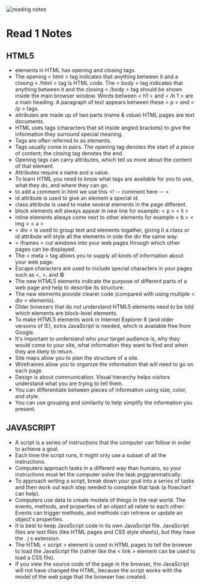
![reading notes](https://i.imgur.com/ySvG8Rd.jpg)
# Read 1 Notes

## HTML5

- elements in HTML has opening and closing tags.
- The opening < html > tag indicates that anything between it and a closing < /html > tag is HTML code.
The < body >  tag indicates that anything between it and the closing
< /body > tag should be shown inside the main browser window.
Words between < h1 > and < /h 1 > are a main heading.
A paragraph of text appears between these < p > and < /p > tags.
- attributes are made up of two parts (name & value)
HTML pages are text documents.
- HTML uses tags (characters that sit inside angled
brackets) to give the information they surround special
meaning.
- Tags are often referred to as elements.
- Tags usually come in pairs. The opening tag denotes
the start of a piece of content; the closing tag denotes
the end.
- Opening tags can carry attributes, which tell us more
about the content of that element.
- Attributes require a name and a value.
- To learn HTML you need to know what tags are
available for you to use, what they do, and where they
can go.
- to add a comment in html we use this <! -- comment here -- >
- id attribute is used to give an element a special id.
- class attribute is used to make several elements in the page different.
- block elements will always appear in new line for example: < p > < li >
- inline elements always come next to other elements for example  < b > < img > < a >
- < div > is used to group text and elements togather, giving it a class or id attribute will style all the elements in side the div the same way.
- < iframes > cut windows into your web pages through
which other pages can be displayed.
- The < meta > tag allows you to supply all kinds of
information about your web page.
- Escape characters are used to include special
characters in your pages such as <, >, and ©
- The new HTML5 elements indicate the purpose of
different parts of a web page and help to describe
its structure.
- The new elements provide clearer code (compared
with using multiple < div > elements).
- Older browsers that do not understand HTML5
elements need to be told which elements are
block-level elements.
- To make HTML5 elements work in Internet Explorer 8
(and older versions of IE), extra JavaScript is needed,
which is available free from Google.
- It's important to understand who your target audience
is, why they would come to your site, what information
they want to find and when they are likely to return.
- Site maps allow you to plan the structure of a site.
- Wireframes allow you to organize the information that
will need to go on each page.
- Design is about communication. Visual hierarchy helps
visitors understand what you are trying to tell them.
- You can differentiate between pieces of information
using size, color, and style.
- You can use grouping and similarity to help simplify
the information you present.

## JAVASCRIPT

- A script is a series of instructions that the computer can follow in order to achieve a goal. 
- Each time the script runs, it might only use a subset of all the instructions. 
- Computers approach tasks in a different way than humans, so your instructions must let the computer solve the task prggrammatically. 
- To approach writing a script, break down your goal into a series of tasks and then work out each step needed to complete that task (a flowchart can help). 
- Computers use data to create models of things in the real world. The events, methods, and properties of an object all relate to each other: Events can trigger methods, and methods can retrieve or update an object's properties. 
- It is best to keep JavaScript code in its own JavaScript file. JavaScript files are text files (like HTML pages and CSS style sheets), but they have the . j s extension. 
- The HTML < script > element is used in HTML pages to tell the browser to load the JavaScript file (rather like the < link > element can be used to load a CSS file). 
- If you view the source code of the page in the browser, the JavaScript will not have changed the HTML, because the script works with the model of the web page that the browser has created. 